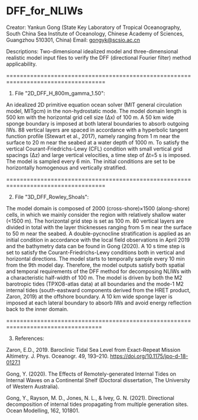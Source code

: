 # DFF_for_NLIWs

Creator: Yankun Gong (State Key Laboratory of Tropical Oceanography, South China Sea Institute of Oceanology, Chinese Academy of Sciences, Guangzhou 510301, China)
Email: gongyk@scsio.ac.cn

Descriptions:
Two-dimensional idealized model and three-dimensional realistic model input files to verify the DFF (directional Fourier filter) method applicability.

===================================================================================
1. File "2D_DFF_H_800m_gamma_1.50":

  An idealized 2D primitive equation ocean solver (MIT general circulation model, MITgcm) in the non-hydrostatic mode. The model domain length is 500 km with the horizontal grid cell size (∆x) of 100 m. A 50 km wide sponge boundary is imposed at both lateral boundaries to absorb outgoing IWs. 88 vertical layers are spaced in accordance with a hyperbolic tangent function profile (Stewart et al., 2017), namely ranging from 1 m near the surface to 20 m near the seabed at a water depth of 1000 m. To satisfy the vertical Courant-Friedrichs-Lewy (CFL) condition with small vertical grid spacings (∆z) and large vertical velocities, a time step of ∆t=5 s is imposed. The model is sampled every 6 min. The initial conditions are set to be horizontally homogenous and vertically stratified.

===================================================================================

2. File "3D_DFF_Rowley_Shoals":

  The model domain is composed of 2000 (cross-shore)×1500 (along-shore) cells, in which we mainly consider the region with relatively shallow water (<1500 m). The horizontal grid step is set as 100 m. 80 vertical layers are divided in total with the layer thicknesses ranging from 5 m near the surface to 50 m near the seabed. A double-pycnocline stratification is applied as an initial condition in accordance with the local field observations in April 2019 and the bathymetry data can be found in Gong (2020). A 10 s time step is set to satisfy the Courant-Friedrichs-Lewy conditions both in vertical and horizontal directions. The model starts to temporally sample every 10 min from the 9th model day. Therefore, the model outputs satisfy both spatial and temporal requirements of the DFF method for decomposing NLIWs with a characteristic half-width of 100 m. The model is driven by both the M2 barotropic tides (TPXO8-atlas data) at all boundaries and the mode-1 M2 internal tides (south-eastward components derived from the HRET product, Zaron, 2019) at the offshore boundary. A 10 km wide sponge layer is imposed at each lateral boundary to absorb IWs and avoid energy reflection back to the inner domain.
  
==================================================================================

3. References:

Zaron, E.D., 2019. Baroclinic Tidal Sea Level from Exact-Repeat Mission Altimetry. J. Phys. Oceanogr. 49, 193–210. https://doi.org/10.1175/jpo-d-18-0127.1

Gong, Y. (2020). The Effects of Remotely-generated Internal Tides on Internal Waves on a Continental Shelf (Doctoral dissertation, The University of Western Australia).

Gong, Y., Rayson, M. D., Jones, N. L., & Ivey, G. N. (2021). Directional decomposition of internal tides propagating from multiple generation sites. Ocean Modelling, 162, 101801.


